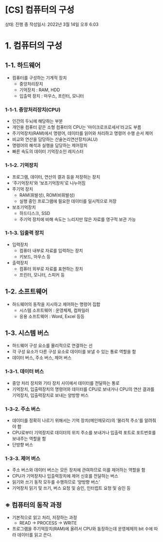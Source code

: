 # [CS] 컴퓨터의 구성

상태: 진행 중
작성일시: 2022년 3월 14일 오후 6:03

# 1. 컴퓨터의 구성

## 1-1. 하드웨어

- 컴퓨터를 구성하는 기계적 장치
    - 중앙처리장치
    - 기억장치 : RAM, HDD
    - 입출력 장치 : 마우스, 프린터, 모니터

### 1-1-1. 중앙처리장치(CPU)

- 인간의 두뇌에 해당하는 부분
- 개인용 컴퓨터 같은 소형 컴퓨터의 CPU는 ‘마이크로프로세서’라고도 부름
- 주기억장치(RAM)에서 명령어, 데이터를 읽어와 처리하고 명령어 수행 순서 제어
- 비교와 연산을 담당하는 산술논리연산장치(ALU)
- 명령어의 해석과 실행을 담당하는 제어장치
- 빠른 속도의 데이터 기억장소인 레지스터

### 1-1-2. 기억장치

- 프로그램, 데이터, 연산의 결과 등을 저장하는 장치
- ‘주기억장치’와 ‘보조기억장치’로 나누어짐
- 주기억 장치
    - RAM(휘발성), ROM(비휘발성)
    - 실행 중인 프로그램에 필요한 데이터를 일시적으로 저장
- 보조기억장치
    - 하드디스크, SSD
    - 주기억 장치에 비해 속도는 느리지만 많은 자료를 영구적 보관 가능

### 1-1-3. 입출력 장치

- 입력장치
    - 컴퓨터 내부로 자료를 입력하는 장치
    - 키보드, 마우스 등
- 출력장치
    - 컴퓨터 외부로 자료를 표현하는 장치
    - 프린터, 모니터, 스피커 등

## 1-2. 소프트웨어

- 하드웨어의 동작을 지시하고 제어하는 명령어 집합
    - 시스템 소프트웨어 : 운영체제, 컴파일러
    - 응용 소프트웨어 : Word, Excel 등등

## 1-3. 시스템 버스

- 하드웨어 구성 요소를 물리적으로 연결하는 선
- 각 구성 요소가 다른 구성 요소로 데이터를 보낼 수 있는 통로 역할을 함
- 데이터 버스, 주소 버스, 제어 버스

### 1-3-1. 데이터 버스

- 중앙 처리 장치와 기타 장치 사이에서 데이터를 전달하는 통로
- 기억장치, 입출력장치의 명령어와 데이터를 CPU로 보내거나 CPU의 연산 결과를 기억장치, 입출력장치로 보내는 양방향 버스

### 1-3-2. 주소 버스

- 데이터를 정확히 나르기 위해서는 기억 장치(메인메모리)의 ‘물리적 주소’를 알려줘야 함
- CPU로부터 기억장치로 데이터의 위치 주소를 보내거나 입출력 포트로 포트번호를 보내주는 역할을 함
- 단방향 버스

### 1-3-3. 제어 버스

- 주소 버스와 데이터 버스는 모든 장치에 관여하므로 이를 제어하는 역할을 함
- CPU가 기억장치나 입출력장치에 제어 신호를 전달하는 버스
- 읽기와 쓰기 동작 모두를 수행하므로 ‘양방향 버스’
- 기억장치 읽기 및 쓰기, 버스 요청 및 승인, 인터럽트 요청 및 승인 등

## ※ 컴퓨터의 동작 과정

- 기본적으로 읽고 처리, 저장하는 과정
    - READ → PROCESS → WRITE
- 프로그램을 주기억장치(RAM)에 올려서 CPU와 동장하는데 운영체제의 bit 수에 따라 데이터를 읽고 쓴다.